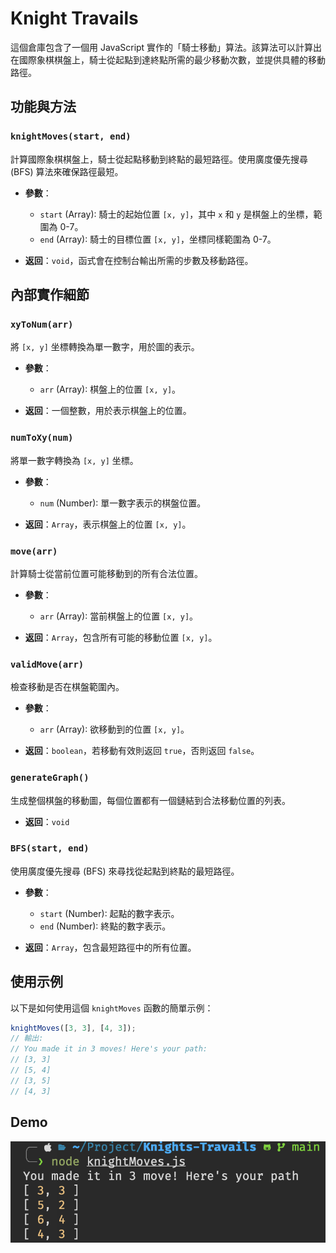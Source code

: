 # Knight Travails

這個倉庫包含了一個用 JavaScript 實作的「騎士移動」算法。該算法可以計算出在國際象棋棋盤上，騎士從起點到達終點所需的最少移動次數，並提供具體的移動路徑。

## 功能與方法

### `knightMoves(start, end)`

計算國際象棋棋盤上，騎士從起點移動到終點的最短路徑。使用廣度優先搜尋 (BFS) 算法來確保路徑最短。

- **參數**：
  - `start` (Array): 騎士的起始位置 `[x, y]`，其中 `x` 和 `y` 是棋盤上的坐標，範圍為 0-7。
  - `end` (Array): 騎士的目標位置 `[x, y]`，坐標同樣範圍為 0-7。
  
- **返回**：`void`，函式會在控制台輸出所需的步數及移動路徑。

## 內部實作細節

### `xyToNum(arr)`

將 `[x, y]` 坐標轉換為單一數字，用於圖的表示。

- **參數**：
  - `arr` (Array): 棋盤上的位置 `[x, y]`。
  
- **返回**：一個整數，用於表示棋盤上的位置。

### `numToXy(num)`

將單一數字轉換為 `[x, y]` 坐標。

- **參數**：
  - `num` (Number): 單一數字表示的棋盤位置。
  
- **返回**：`Array`，表示棋盤上的位置 `[x, y]`。

### `move(arr)`

計算騎士從當前位置可能移動到的所有合法位置。

- **參數**：
  - `arr` (Array): 當前棋盤上的位置 `[x, y]`。
  
- **返回**：`Array`，包含所有可能的移動位置 `[x, y]`。

### `validMove(arr)`

檢查移動是否在棋盤範圍內。

- **參數**：
  - `arr` (Array): 欲移動到的位置 `[x, y]`。
  
- **返回**：`boolean`，若移動有效則返回 `true`，否則返回 `false`。

### `generateGraph()`

生成整個棋盤的移動圖，每個位置都有一個鏈結到合法移動位置的列表。

- **返回**：`void`

### `BFS(start, end)`

使用廣度優先搜尋 (BFS) 來尋找從起點到終點的最短路徑。

- **參數**：
  - `start` (Number): 起點的數字表示。
  - `end` (Number): 終點的數字表示。
  
- **返回**：`Array`，包含最短路徑中的所有位置。

## 使用示例

以下是如何使用這個 `knightMoves` 函數的簡單示例：

```javascript
knightMoves([3, 3], [4, 3]);
// 輸出: 
// You made it in 3 moves! Here's your path:
// [3, 3]
// [5, 4]
// [3, 5]
// [4, 3]
```

## Demo

![demo](/demo/demo.png)

